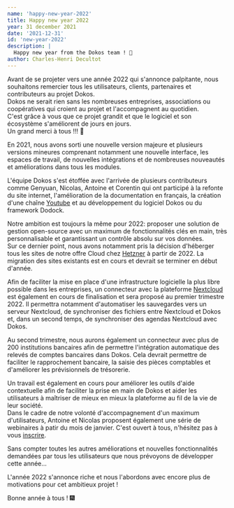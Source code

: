 ```yaml
---
name: 'happy-new-year-2022'
title: Happy new year 2022
year: 31 december 2021
date: '2021-12-31'
id: 'new-year-2022'
description: |
  Happy new year from the Dokos team ! 🎊
author: Charles-Henri Decultot
---
```


Avant de se projeter vers une année 2022 qui s'annonce palpitante, nous souhaitons remercier tous les utilisateurs, clients, partenaires et contributeurs au projet Dokos.  
Dokos ne serait rien sans les nombreuses entreprises, associations ou coopératives qui croient au projet et l'accompagnent au quotidien.  
C'est grâce à vous que ce projet grandit et que le logiciel et son écosystème s'améliorent de jours en jours.  
Un grand merci à tous !!! 👏

En 2021, nous avons sorti une nouvelle version majeure et plusieurs versions mineures comprenant notamment une nouvelle interface, les espaces de travail, de nouvelles intégrations et de nombreuses nouveautés et améliorations dans tous les modules.

L'équipe Dokos s'est étoffée avec l'arrivée de plusieurs contributeurs comme Genyuan, Nicolas, Antoine et Corentin qui ont participé à la refonte du site internet, l'amélioration de la documentation en français, la création d'une chaîne [Youtube](https://www.youtube.com/channel/UC2f3m8QANAVfKi2Pzw2fBlw) et au développement du logiciel Dokos ou du framework Dodock.

Notre ambition est toujours la même pour 2022: proposer une solution de gestion open-source avec un maximum de fonctionnalités clés en main, très personnalisable et garantissant un contrôle absolu sur vos données.  
Sur ce dernier point, nous avons notamment pris la décision d'héberger tous les sites de notre offre Cloud chez [Hetzner](https://www.hetzner.com/) à partir de 2022. La migration des sites existants est en cours et devrait se terminer en début d'année.  

Afin de faciliter la mise en place d'une infrastructure logicielle la plus libre possible dans les entreprises, un connecteur avec la plateforme [Nextcloud](https://nextcloud.com/) est également en cours de finalisation et sera proposé au premier trimestre 2022. Il permettra notamment d'automatiser les sauvegardes vers un serveur Nextcloud, de synchroniser des fichiers entre Nextcloud et Dokos et, dans un second temps, de synchroniser des agendas Nextcloud avec Dokos.  

Au second trimestre, nous aurons également un connecteur avec plus de 200 institutions bancaires afin de permettre l'intégration automatique des relevés de comptes bancaires dans Dokos. Cela devrait permettre de faciliter le rapprochement bancaire, la saisie des pièces comptables et d'améliorer les prévisionnels de trésorerie.  

Un travail est également en cours pour améliorer les outils d'aide contextuelle afin de faciliter la prise en main de Dokos et aider les utilisateurs à maîtriser de mieux en mieux la plateforme au fil de la vie de leur société.  
Dans le cadre de notre volonté d'accompagnement d'un maximum d'utilisateurs, Antoine et Nicolas proposent également une série de webinaires à patir du mois de janvier. C'est ouvert à tous, n'hésitez pas à vous [inscrire](https://dashboard.dokos.io/events).

Sans compter toutes les autres améliorations et nouvelles fonctionnalités demandées par tous les utilisateurs que nous prévoyons de développer cette année...

L'année 2022 s'annonce riche et nous l'abordons avec encore plus de motivations pour cet ambitieux projet !

Bonne année à tous ! 🎆
